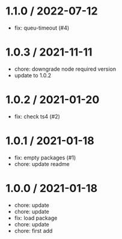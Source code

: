 
1.1.0 / 2022-07-12
==================

  * fix: queu-timeout (#4)

1.0.3 / 2021-11-11
==================

  * chore: downgrade node required version
  * update to 1.0.2

1.0.2 / 2021-01-20
==================

  * fix: check ts4 (#2)

1.0.1 / 2021-01-18
==================

  * fix: empty packages (#1)
  * chore: update readme

1.0.0 / 2021-01-18
==================

  * chore: update
  * chore: update
  * fix: load package
  * chore: update
  * chore: first add
